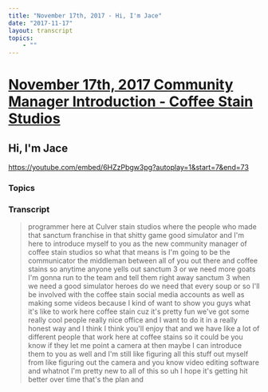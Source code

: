 ```yaml
---
title: "November 17th, 2017 - Hi, I'm Jace"
date: "2017-11-17"
layout: transcript
topics:
    - ""
---
```

# [November 17th, 2017 Community Manager Introduction - Coffee Stain Studios](../2017-11-17.md)
## Hi, I'm Jace
https://youtube.com/embed/6HZzPbgw3pg?autoplay=1&start=7&end=73
### Topics


### Transcript

> programmer here at Culver stain studios
> where the people who made that sanctum
> franchise in that shitty game good
> simulator and I'm here to introduce
> myself to you as the new community
> manager of coffee stain studios so what
> that means is I'm going to be the
> communicator the middleman between all
> of you out there and coffee stains so
> anytime anyone yells out sanctum 3 or we
> need more goats I'm gonna run to the
> team and tell them right away sanctum 3
> when we need a good simulator heroes do
> we need that every soup or so I'll be
> involved with the coffee stain social
> media accounts as well as making some
> videos because I kind of want to show
> you guys what it's like to work here
> coffee stain cuz it's pretty fun we've
> got some really cool people really nice
> office and I want to do it in a really
> honest way and I think I think you'll
> enjoy that and we have like a lot of
> different people that work here at
> coffee stains so it could be you know if
> they let me point a camera at then maybe
> I can introduce them to you as well and
> I'm still like figuring all this stuff
> out myself from like figuring out the
> camera and you know video editing
> software and whatnot I'm pretty new to
> all of this so uh I hope it's getting
> hit better over time that's the plan and
